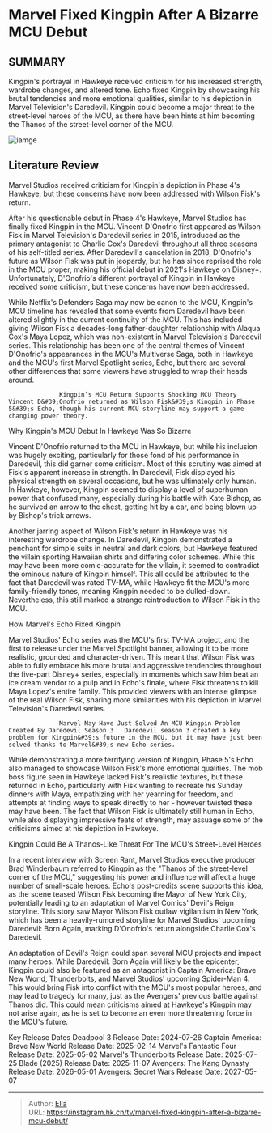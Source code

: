 # Marvel Fixed Kingpin After A Bizarre MCU Debut


## SUMMARY 



  Kingpin&#39;s portrayal in Hawkeye received criticism for his increased strength, wardrobe changes, and altered tone.   Echo fixed Kingpin by showcasing his brutal tendencies and more emotional qualities, similar to his depiction in Marvel Television&#39;s Daredevil.   Kingpin could become a major threat to the street-level heroes of the MCU, as there have been hints at him becoming the Thanos of the street-level corner of the MCU.  

![iamge](https://static1.srcdn.com/wordpress/wp-content/uploads/2024/01/vincent-d-onofrio-s-wilson-fisk-in-hawkeye-and-echo.jpg)

## Literature Review

Marvel Studios received criticism for Kingpin&#39;s depiction in Phase 4&#39;s Hawkeye, but these concerns have now been addressed with Wilson Fisk&#39;s return.




After his questionable debut in Phase 4&#39;s Hawkeye, Marvel Studios has finally fixed Kingpin in the MCU. Vincent D&#39;Onofrio first appeared as Wilson Fisk in Marvel Television&#39;s Daredevil series in 2015, introduced as the primary antagonist to Charlie Cox&#39;s Daredevil throughout all three seasons of his self-titled series. After Daredevil&#39;s cancelation in 2018, D&#39;Onofrio&#39;s future as Wilson Fisk was put in jeopardy, but he has since reprised the role in the MCU proper, making his official debut in 2021&#39;s Hawkeye on Disney&#43;. Unfortunately, D&#39;Onofrio&#39;s different portrayal of Kingpin in Hawkeye received some criticism, but these concerns have now been addressed.




While Netflix&#39;s Defenders Saga may now be canon to the MCU, Kingpin&#39;s MCU timeline has revealed that some events from Daredevil have been altered slightly in the current continuity of the MCU. This has included giving Wilson Fisk a decades-long father-daughter relationship with Alaqua Cox&#39;s Maya Lopez, which was non-existent in Marvel Television&#39;s Daredevil series. This relationship has been one of the central themes of Vincent D&#39;Onofrio&#39;s appearances in the MCU&#39;s Multiverse Saga, both in Hawkeye and the MCU&#39;s first Marvel Spotlight series, Echo, but there are several other differences that some viewers have struggled to wrap their heads around.

  

                  Kingpin’s MCU Return Supports Shocking MCU Theory   Vincent D&#39;Onofrio returned as Wilson Fisk&#39;s Kingpin in Phase 5&#39;s Echo, though his current MCU storyline may support a game-changing power theory.   





 Why Kingpin&#39;s MCU Debut In Hawkeye Was So Bizarre 
          

Vincent D&#39;Onofrio returned to the MCU in Hawkeye, but while his inclusion was hugely exciting, particularly for those fond of his performance in Daredevil, this did garner some criticism. Most of this scrutiny was aimed at Fisk&#39;s apparent increase in strength. In Daredevil, Fisk displayed his physical strength on several occasions, but he was ultimately only human. In Hawkeye, however, Kingpin seemed to display a level of superhuman power that confused many, especially during his battle with Kate Bishop, as he survived an arrow to the chest, getting hit by a car, and being blown up by Bishop&#39;s trick arrows.

Another jarring aspect of Wilson Fisk&#39;s return in Hawkeye was his interesting wardrobe change. In Daredevil, Kingpin demonstrated a penchant for simple suits in neutral and dark colors, but Hawkeye featured the villain sporting Hawaiian shirts and differing color schemes. While this may have been more comic-accurate for the villain, it seemed to contradict the ominous nature of Kingpin himself. This all could be attributed to the fact that Daredevil was rated TV-MA, while Hawkeye fit the MCU&#39;s more family-friendly tones, meaning Kingpin needed to be dulled-down. Nevertheless, this still marked a strange reintroduction to Wilson Fisk in the MCU.






 How Marvel&#39;s Echo Fixed Kingpin 
         

Marvel Studios&#39; Echo series was the MCU&#39;s first TV-MA project, and the first to release under the Marvel Spotlight banner, allowing it to be more realistic, grounded and character-driven. This meant that Wilson Fisk was able to fully embrace his more brutal and aggressive tendencies throughout the five-part Disney&#43; series, especially in moments which saw him beat an ice cream vendor to a pulp and in Echo&#39;s finale, where Fisk threatens to kill Maya Lopez&#39;s entire family. This provided viewers with an intense glimpse of the real Wilson Fisk, sharing more similarities with his depiction in Marvel Television&#39;s Daredevil series.

                  Marvel May Have Just Solved An MCU Kingpin Problem Created By Daredevil Season 3   Daredevil season 3 created a key problem for Kingpin&#39;s future in the MCU, but it may have just been solved thanks to Marvel&#39;s new Echo series.   




While demonstrating a more terrifying version of Kingpin, Phase 5&#39;s Echo also managed to showcase Wilson Fisk&#39;s more emotional qualities. The mob boss figure seen in Hawkeye lacked Fisk&#39;s realistic textures, but these returned in Echo, particularly with Fisk wanting to recreate his Sunday dinners with Maya, empathizing with her yearning for freedom, and attempts at finding ways to speak directly to her - however twisted these may have been. The fact that Wilson Fisk is ultimately still human in Echo, while also displaying impressive feats of strength, may assuage some of the criticisms aimed at his depiction in Hawkeye.



 Kingpin Could Be A Thanos-Like Threat For The MCU&#39;s Street-Level Heroes 
          

In a recent interview with Screen Rant, Marvel Studios executive producer Brad Winderbaum referred to Kingpin as the &#34;Thanos of the street-level corner of the MCU,&#34; suggesting his power and influence will affect a huge number of small-scale heroes. Echo&#39;s post-credits scene supports this idea, as the scene teased Wilson Fisk becoming the Mayor of New York City, potentially leading to an adaptation of Marvel Comics&#39; Devil&#39;s Reign storyline. This story saw Mayor Wilson Fisk outlaw vigilantism in New York, which has been a heavily-rumored storyline for Marvel Studios&#39; upcoming Daredevil: Born Again, marking D&#39;Onofrio&#39;s return alongside Charlie Cox&#39;s Daredevil.




An adaptation of Devil&#39;s Reign could span several MCU projects and impact many heroes. While Daredevil: Born Again will likely be the epicenter, Kingpin could also be featured as an antagonist in Captain America: Brave New World, Thunderbolts, and Marvel Studios&#39; upcoming Spider-Man 4. This would bring Fisk into conflict with the MCU&#39;s most popular heroes, and may lead to tragedy for many, just as the Avengers&#39; previous battle against Thanos did. This could mean criticisms aimed at Hawkeye&#39;s Kingpin may not arise again, as he is set to become an even more threatening force in the MCU&#39;s future.

  Key Release Dates              Deadpool 3 Release Date: 2024-07-26                    Captain America: Brave New World Release Date: 2025-02-14                   Marvel&#39;s Fantastic Four Release Date: 2025-05-02                   Marvel&#39;s Thunderbolts Release Date: 2025-07-25                   Blade (2025) Release Date: 2025-11-07                   Avengers: The Kang Dynasty  Release Date: 2026-05-01                    Avengers: Secret Wars Release Date: 2027-05-07      

---

> Author: [Ella](https://instagram.hk.cn/)  
> URL: https://instagram.hk.cn/tv/marvel-fixed-kingpin-after-a-bizarre-mcu-debut/  

